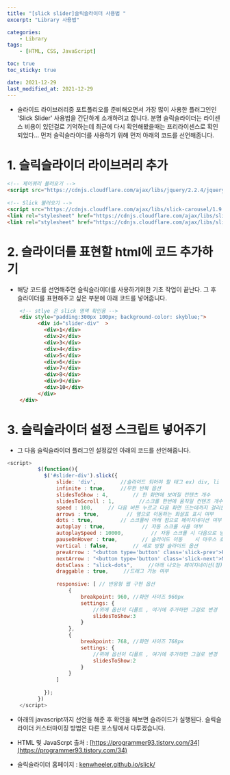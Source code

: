 ```yaml
---
title: "[slick slider]슬릭슬라이더 사용법 "
excerpt: "Library 사용법"

categories:
    - Library
tags:
    - [HTML, CSS, JavaScript]

toc: true
toc_sticky: true

date: 2021-12-29
last_modified_at: 2021-12-29
---
```



- 슬라이드 라이브러리중 포트폴리오를 준비해오면서 가장 많이 사용한 플러그인인 'Slick Slider' 사용법을 간단하게 소개하려고 합니다. 분명 슬릭슬라이더는 라이센스 비용이 있던걸로 기억하는데 최근에 다시 확인해봤을때는 프리라이센스로 확인되었다...
먼저 슬릭슬라이더를 사용하기 위해 먼저 아래의 코드를 선언해줍니다.

# 1. 슬릭슬라이더 라이브러리 추가
```html
<!-- 제이쿼리 불러오기 -->
<script src="https://cdnjs.cloudflare.com/ajax/libs/jquery/2.2.4/jquery.min.js"></script>
 
<!-- Slick 불러오기 -->
<script src="https://cdnjs.cloudflare.com/ajax/libs/slick-carousel/1.9.0/slick.min.js"></script>
<link rel="stylesheet" href="https://cdnjs.cloudflare.com/ajax/libs/slick-carousel/1.9.0/slick.min.css">
<link rel="stylesheet" href="https://cdnjs.cloudflare.com/ajax/libs/slick-carousel/1.9.0/slick-theme.min.css">
```

# 2. 슬라이더를 표현할 html에 코드 추가하기
- 해당 코드를 선언해주면 슬릭슬라이더를 사용하기위한 기초 작업이 끝난다. 그 후 슬라이더를 표현해주고 싶은 부분에 아래 코드를 넣어줍니다.

```html
    <!-- stlye 은 slick 영역 확인용 -->
    <div style="padding:300px 100px; background-color: skyblue;">
          <div id="slider-div"  >
            <div>1</div>
            <div>2</div>
            <div>3</div>
            <div>4</div>
            <div>5</div>
            <div>6</div>
            <div>7</div>
            <div>8</div>
            <div>9</div>
            <div>10</div>
          </div>
    </div>
```

# 3. 슬릭슬라이더 설정 스크립트 넣어주기
- 그 다음 슬릭슬라이더 플러그인 설정값인 아래의 코드를 선언해줍니다.
```javascript
<script>
          $(function(){
            $('#slider-div').slick({
                slide: 'div',        //슬라이드 되어야 할 태그 ex) div, li 
                infinite : true,     //무한 반복 옵션     
                slidesToShow : 4,        // 한 화면에 보여질 컨텐츠 개수
                slidesToScroll : 1,        //스크롤 한번에 움직일 컨텐츠 개수
                speed : 100,     // 다음 버튼 누르고 다음 화면 뜨는데까지 걸리는 시간(ms)
                arrows : true,         // 옆으로 이동하는 화살표 표시 여부
                dots : true,         // 스크롤바 아래 점으로 페이지네이션 여부
                autoplay : true,            // 자동 스크롤 사용 여부
                autoplaySpeed : 10000,         // 자동 스크롤 시 다음으로 넘어가는데 걸리는 시간 (ms)
                pauseOnHover : true,        // 슬라이드 이동    시 마우스 호버하면 슬라이더 멈추게 설정
                vertical : false,        // 세로 방향 슬라이드 옵션
                prevArrow : "<button type='button' class='slick-prev'>Previous</button>",        // 이전 화살표 모양 설정
                nextArrow : "<button type='button' class='slick-next'>Next</button>",        // 다음 화살표 모양 설정
                dotsClass : "slick-dots",     //아래 나오는 페이지네이션(점) css class 지정
                draggable : true,     //드래그 가능 여부 
                
                responsive: [ // 반응형 웹 구현 옵션
                    {  
                        breakpoint: 960, //화면 사이즈 960px
                        settings: {
                            //위에 옵션이 디폴트 , 여기에 추가하면 그걸로 변경
                            slidesToShow:3 
                        } 
                    },
                    { 
                        breakpoint: 768, //화면 사이즈 768px
                        settings: {    
                            //위에 옵션이 디폴트 , 여기에 추가하면 그걸로 변경
                            slidesToShow:2 
                        } 
                    }
                ]
 
            });
          })
    </script>
```

- 아래의 javascript까지 선언을 해준 후 확인을 해보면 슬라이드가 실행된다. 슬릭슬라이더 커스터마이징 방법은 다른 포스팅에서 다루겠습니다.

- HTML 및 JavaScrpt 출처 : [https://programmer93.tistory.com/34](https://programmer93.tistory.com/34)

- 슬릭슬라이더 홈페이지 : [kenwheeler.github.io/slick/](kenwheeler.github.io/slick/)